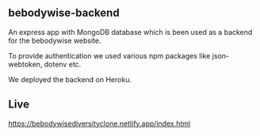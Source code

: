 ## bebodywise-backend

An express app with MongoDB database which is been used as a backend for the bebodywise website.

To provide authentication we used various npm packages like json-webtoken, dotenv etc. 

We deployed the backend on Heroku.

## Live

https://bebodywisediversityclone.netlify.app/index.html


